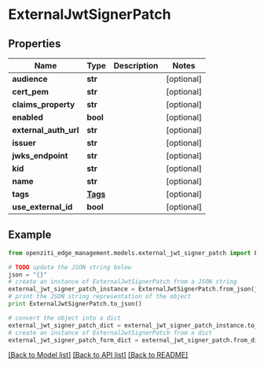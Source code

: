 # ExternalJwtSignerPatch


## Properties
Name | Type | Description | Notes
------------ | ------------- | ------------- | -------------
**audience** | **str** |  | [optional] 
**cert_pem** | **str** |  | [optional] 
**claims_property** | **str** |  | [optional] 
**enabled** | **bool** |  | [optional] 
**external_auth_url** | **str** |  | [optional] 
**issuer** | **str** |  | [optional] 
**jwks_endpoint** | **str** |  | [optional] 
**kid** | **str** |  | [optional] 
**name** | **str** |  | [optional] 
**tags** | [**Tags**](Tags.md) |  | [optional] 
**use_external_id** | **bool** |  | [optional] 

## Example

```python
from openziti_edge_management.models.external_jwt_signer_patch import ExternalJwtSignerPatch

# TODO update the JSON string below
json = "{}"
# create an instance of ExternalJwtSignerPatch from a JSON string
external_jwt_signer_patch_instance = ExternalJwtSignerPatch.from_json(json)
# print the JSON string representation of the object
print ExternalJwtSignerPatch.to_json()

# convert the object into a dict
external_jwt_signer_patch_dict = external_jwt_signer_patch_instance.to_dict()
# create an instance of ExternalJwtSignerPatch from a dict
external_jwt_signer_patch_form_dict = external_jwt_signer_patch.from_dict(external_jwt_signer_patch_dict)
```
[[Back to Model list]](../README.md#documentation-for-models) [[Back to API list]](../README.md#documentation-for-api-endpoints) [[Back to README]](../README.md)


